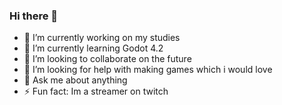 ### Hi there 👋

- 🔭 I’m currently working on my studies
- 🌱 I’m currently learning Godot 4.2
- 👯 I’m looking to collaborate on the future
- 🤔 I’m looking for help with making games which i would love
- 💬 Ask me about anything
- ⚡ Fun fact: Im a streamer on twitch
